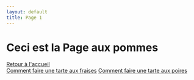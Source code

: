 ```yaml
---
layout: default
title: Page 1
---
```


# Ceci est la Page aux pommes

[Retour à l'accueil](index.md)  
[Comment faire une tarte aux fraises](page2.md)
[Comment faire une tarte aux poires](page3.md)
